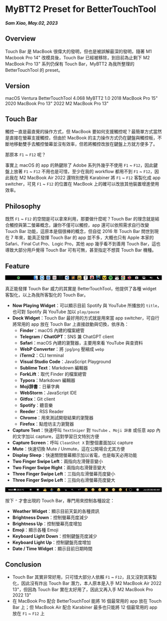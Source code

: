 # MyBTT2 Preset for BetterTouchTool

***Sam Xiao, May.02, 2023***

## Overview

Touch Bar 是 MacBook 很偉大的發明，但也是被誤解最深的發明，隨著 M1 Macbook Pro 14" 改模具後，Touch Bar 已經被移除，到目前為止剩下 M2 MacBook Pro 13" 系列仍保有 Touch Bar，MyBTT2 為我所整理的 BetterTouchTool 的 preset。

## Version

macOS Ventura
BetterTouchTool 4.068
MyBTT2 1.0
2018 MacBook Pro 15"
2020 MacBook Pro 13"
2022 M2 MacBook Pro 13"

## Touch Bar

觸控一直是最直覺的操作方式，但 MacBook 要如何支援觸控呢？最簡單方式當然是直接在螢幕支援觸控，但由於 MacBook 的主力操作方式仍在鍵盤與觸控板，不斷地移動雙手去觸控螢幕並沒有效率，但若將觸控改放在鍵盤上方就方便多了。

那原本 `F1` ~ `F12` 呢？

事實上 macOS 的 app 的熱鍵除了 Adobe 系列外幾乎不使用 `F1` ~ `F12`，因此鍵盤上放著 `F1` ~ `F12` 不用也是可惜，至少在我的 workflow 都用不到 `F1` ~ `F12`，因此我在 M2 MacBook Air 2022 還特別使用 Karabiner 將 `F1` ~ `F12` 客製化成 app switcher，可見 `F1` ~ `F12` 的位置在 MacBook 上的確可以改放其他裝置增進使用效率。

## Philosophy

既然 `F1` ~ `F12` 的空間是可以拿來利用，那要做什麼呢？Touch Bar 的理念就是結合觸控與第二螢幕概念，讓你不僅可以觸控，app 還可以依照需求自行改變 Touch Bar 功能，這原本是個很棒的概念，但自從 2016 年 Touch Bar 問世到現在 7 年來，能真正發揮 Touch Bar 的 app 並不多，大概也只有 Apple 本家的 Safari、Final Cut Pro、Logic Pro，其他 app 幾乎看不到善用 Touch Bar，這也導致大部分用戶覺得 Touch Bar 可有可無，甚至指定不想買 Touch Bar 機種。

## Feature

![touchbar001](images/mybtt001.webp)

真正能發揮 Touch Bar 威力的其實是 BetterTouchTool，他提供了各種 widget 客製化，以上為我所客製化的 Touch Bar。

* **Now Playing Widget**：可以顯示目前 Spotify 與 YouTube 所播放的 `title`，也可對 Spotify 與 YouTube 加以 `play/pause`
* **Dock Widget**：Touch Bar 最好用的方式就是用來當 app switcher，可自行將常用的 app 放在 Touch Bar 上直接啟動與切換，依序為：
  * **Finder**：macOS 內建的檔案總管
  * **Telegram** / **ChatGPT**：SNS 兼 ChatGPT client
  * **Safari**：macOS 內建的瀏覽器，主要用來看 YouTube 與查資料
  * **WebP Converter**：將 `jpg`/`png` 壓縮成 `webp`
  * **iTerm2**：CLI terminal
  * **Visual Studio Code**：JavaScript Playground
  * **Sublime Text**：Markdown 編輯器
  * **ForkLift**：取代 Finder 的檔案總管
  * **Typora**：Markdown 編輯器
  * **Moji辞書**：日華字典
  * **WebStorm**：JavaScript IDE
  * **Gitfox**：Git client
  * **Spotify**：聽音樂
  * **Reeder**：RSS Reader
  * **Chrome**：用來測試開發結果的瀏覽器
  * **Firefox**：點燈坊主力瀏覽器
* **Capture Text**：快速呼叫 `TextSniper` 對 `YouTube` 、`Moji 辞書` 或任意 app 內的文字加以 capture，這對學習日文特別方便
* **Capture Screen**：呼叫 `CleanShot X` 對整個畫面加以 capture
* **Mute**：快速切換 Mute / Unmute，這在公開場合尤其方便 
* **Display Sleep**：快速關閉螢幕顯示加以省電，也是每天必用功能
* **Two Finger Swipe Left**：兩指向左滑聲音變小
* **Two Finger Swipe Right**：兩指向右滑聲音變大
* **Three Finger Swipe Left**：三指向左滑螢幕亮度變小
* **Three Finger Swipe Left**：三指向右滑螢幕亮度變大

![touchbar004](images/mybtt002.webp)

按下 `⌃` 才會出現的 Touch Bar，專門用來控制各種設定：

* **Weather Widget**：顯示目前天氣的各種資訊
* **Brightness Down**：控制螢幕亮度減少
* **Brightness Up**：控制螢幕亮度增加
* **Emoji**：顯示各種 Emoji
* **Keyboard Light Down**：控制鍵盤亮度減少
* **Keyboard Light Up**：控制鍵盤亮度增加
* **Date / Time Widget**：顯示目前日期時間

## Conclusion

* Touch Bar 其實非常好用，只可惜大部分人依賴 `F1` ~ `F12`，且又沒對其客製化，因此沒有炸出 Touch Bar 潛力，本人原本是入手 M2 MacBook Air 2022 13"，但因為 Touch Bar 實在太好用了，因此又再入手 M2 MacBook Pro 2022 13"
* 在 MacBook Pro 配合 BetterTouchTool 能將 16 個最常用的 app 放在 Touch Bar 上；但 MacBook Air 配合 Karabiner 最多也只能將 12 個最常用的 app 放在 `F1` ~ `F12` 上
